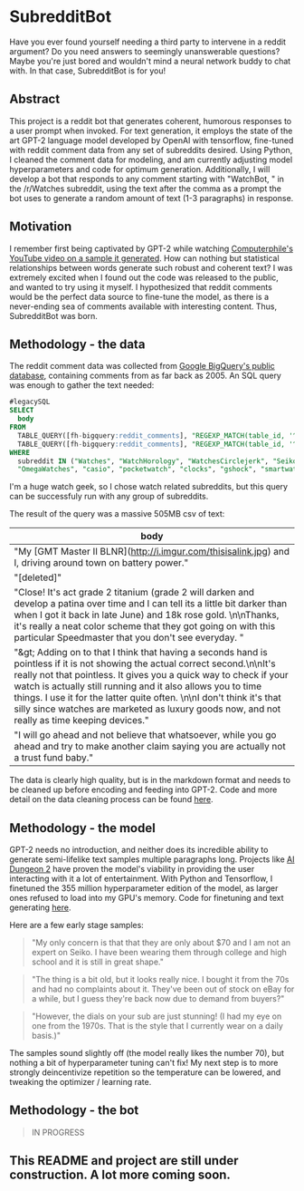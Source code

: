 # SubredditBot
Have you ever found yourself needing a third party to intervene in a reddit argument? Do you need answers to seemingly unanswerable questions? Maybe you're just bored and wouldn't mind a neural network buddy to chat with. In that case, SubredditBot is for you!

## Abstract

This project is a reddit bot that generates coherent, humorous responses to a user prompt when invoked. For text generation, it employs the state of the art GPT-2 language model developed by OpenAI with tensorflow, fine-tuned with reddit comment data from any set of subreddits desired. Using Python, I cleaned the comment data for modeling, and am currently adjusting model hyperparameters and code for optimum generation. Additionally, I will develop a bot that responds to any comment starting with "WatchBot, " in the /r/Watches subreddit, using the text after the comma as a prompt the bot uses to generate a random amount of text (1-3 paragraphs) in response.

## Motivation

I remember first being captivated by GPT-2 while watching [Computerphile's YouTube video on a sample it generated](https://www.youtube.com/watch?v=89A4jGvaaKk). How can nothing but statistical relationships between words generate such robust and coherent text? I was extremely excited when I found out the code was released to the public, and wanted to try using it myself. I hypothesized that reddit comments would be the perfect data source to fine-tune the model, as there is a never-ending sea of comments available with interesting content. Thus, SubredditBot was born.

## Methodology - the data

The reddit comment data was collected from [Google BigQuery's public database](https://bigquery.cloud.google.com/dataset/fh-bigquery:reddit_comments), containing comments from as far back as 2005. An SQL query was enough to gather the text needed:
```sql
#legacySQL
SELECT 
  body
FROM 
  TABLE_QUERY([fh-bigquery:reddit_comments], "REGEXP_MATCH(table_id, '^201._..$')"),
  TABLE_QUERY([fh-bigquery:reddit_comments], "REGEXP_MATCH(table_id, '^20..$')")
WHERE
  subreddit IN ("Watches", "WatchHorology", "WatchesCirclejerk", "Seiko", "rolex", "Tudor", 
  "OmegaWatches", "casio", "pocketwatch", "clocks", "gshock", "smartwatch")
```
I'm a huge watch geek, so I chose watch related subreddits, but this query can be successfuly run with any group of subreddits.


The result of the query was a massive 505MB csv of text:

body |
------------ |
"My \[GMT Master II BLNR\]\(http://i.imgur.com/thisisalink.jpg) and I, driving around town on battery power."|
"[deleted]"|
"Close! It's act grade 2 titanium (grade 2 will darken and develop a patina over time and I can tell its a little bit darker than when I got it back in late June) and 18k rose gold. \n\nThanks, it's really a neat color scheme that they got going on with this particular Speedmaster that you don't see everyday. "  |
"\&gt; Adding on to that I think that having a seconds hand is pointless if it is not showing the actual correct second.\n\nIt's really not that pointless. It gives you a quick way to check if your watch is actually still running and it also allows you to time things. I use it for the latter quite often. \n\nI don't think it's that silly since watches are marketed as luxury goods now, and not really as time keeping devices."|
"I will go ahead and not believe that whatsoever, while you go ahead and try to make another claim saying you are actually not a trust fund baby."|

The data is clearly high quality, but is in the markdown format and needs to be cleaned up before encoding and feeding into GPT-2. Code and more detail on the data cleaning process can be found [here](../master/clean_data.ipynb).

## Methodology - the model

GPT-2 needs no introduction, and neither does its incredible ability to generate semi-lifelike text samples multiple paragraphs long. Projects like [AI Dungeon 2](https://towardsdatascience.com/the-creator-of-ai-dungeon-2-shares-gpt-2-finetuning-advice-e5800df407c9) have proven the model's viability in providing the user interacting with it a lot of entertainment. With Python and Tensorflow, I finetuned the 355 million hyperparameter edition of the model, as larger ones refused to load into my GPU's memory. Code for finetuning and text generating [here](../master/train_model.py).  

Here are a few early stage samples:

>"My only concern is that that they are only about $70 and I am not an expert on Seiko. I have been wearing them through college and high school and it is still in great shape."

>"The thing is a bit old, but it looks really nice. I bought it from the 70s and had no complaints about it. They've been out of stock on eBay for a while, but I guess they're back now due to demand from buyers?"

>"However, the dials on your sub are just stunning! (I had my eye on one from the 1970s. That is the style that I currently wear on a daily basis.)"

The samples sound slightly off (the model really likes the number 70), but nothing a bit of hyperparameter tuning can't fix! My next step is to more strongly deincentivize repetition so the temperature can be lowered, and tweaking the optimizer / learning rate.

## Methodology - the bot

>IN PROGRESS

## This README and project are still under construction. A lot more coming soon.
